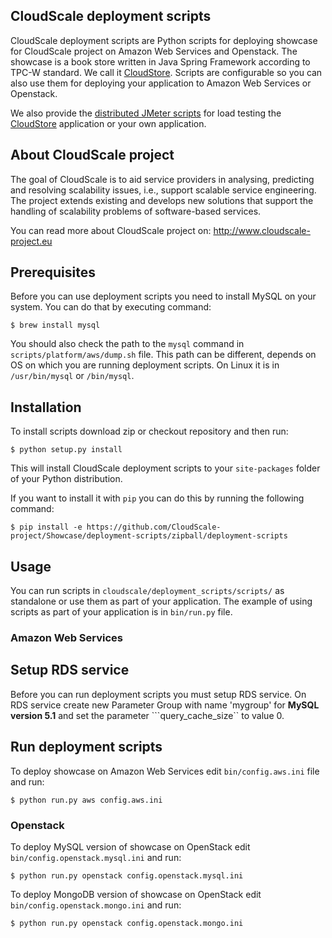 ## CloudScale deployment scripts
CloudScale deployment scripts are Python scripts for deploying showcase for CloudScale project on Amazon Web Services
and Openstack. The showcase is a book store written in Java Spring Framework according to TPC-W standard. We call it [CloudStore](https://github.com/CloudScale-Project/CloudStore). Scripts are configurable so you can also use them for deploying your application to Amazon Web Services or Openstack.

We also provide the [distributed JMeter scripts](https://github.com/CloudScale-Project/Distributed-Jmeter) for load testing the [CloudStore](https://github.com/CloudScale-Project/CloudStore) application or your own application.

## About CloudScale project
The goal of CloudScale is to aid service providers in analysing, predicting and resolving scalability issues,
i.e., support scalable service engineering. The project extends existing and develops new solutions that support
the handling of scalability problems of software-based services.

You can read more about CloudScale project on: http://www.cloudscale-project.eu

## Prerequisites
Before you can use deployment scripts you need to install MySQL on your system. You can do that by executing command:

```
$ brew install mysql
```

You should also check the path to the ```mysql``` command in ```scripts/platform/aws/dump.sh``` file. This path can be different, depends on OS on which you are running deployment scripts. On Linux it is in ```/usr/bin/mysql``` or ```/bin/mysql```.

## Installation
To install scripts download zip or checkout repository and then run:

```
$ python setup.py install
```

This will install CloudScale deployment scripts to your ```site-packages``` folder of your Python distribution.

If you want to install it with ```pip``` you can do this by running the following command:

```
$ pip install -e https://github.com/CloudScale-project/Showcase/deployment-scripts/zipball/deployment-scripts
```

## Usage
You can run scripts in ```cloudscale/deployment_scripts/scripts/``` as standalone or use them as part of your application. The example of using scripts as part of your
application is in ```bin/run.py``` file.

### Amazon Web Services
## Setup RDS service
Before you can run deployment scripts you must setup RDS service. On RDS service create new Parameter Group with name 'mygroup' for **MySQL version 5.1** and set the parameter ```query_cache_size`` to value 0.

## Run deployment scripts
To deploy showcase on Amazon Web Services edit ```bin/config.aws.ini``` file and run:

```
$ python run.py aws config.aws.ini
```

### Openstack
To deploy MySQL version of showcase on OpenStack edit ```bin/config.openstack.mysql.ini``` and run:

```
$ python run.py openstack config.openstack.mysql.ini
```

To deploy MongoDB version of showcase on OpenStack edit ```bin/config.openstack.mongo.ini``` and run:

```
$ python run.py openstack config.openstack.mongo.ini
```
